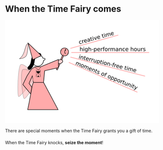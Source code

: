 
# When the Time Fairy comes

![the Time Fairy visits](images/time_fairy_moments.png)

There are special moments when the Time Fairy grants you a gift of time. 

### 











When the Time Fairy knocks, **seize the moment**!

